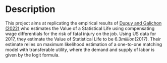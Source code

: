 
# Description
This project aims at replicating the empirical results of [Dupuy and Galichon (2022)](https://doi.org/10.3982/QE928) who estimates the Value of a Statistical Life using compensating wage differentials for the risk of fatal injury on the job. Using US data for 2017, they estimate the Value of Statistical Life to be $6.3 million ($2017). Their estimate relies on maximum likelihood estimation of a one-to-one matching model with transferable utility, where the demand and supply of labor is given by the logit formula.

